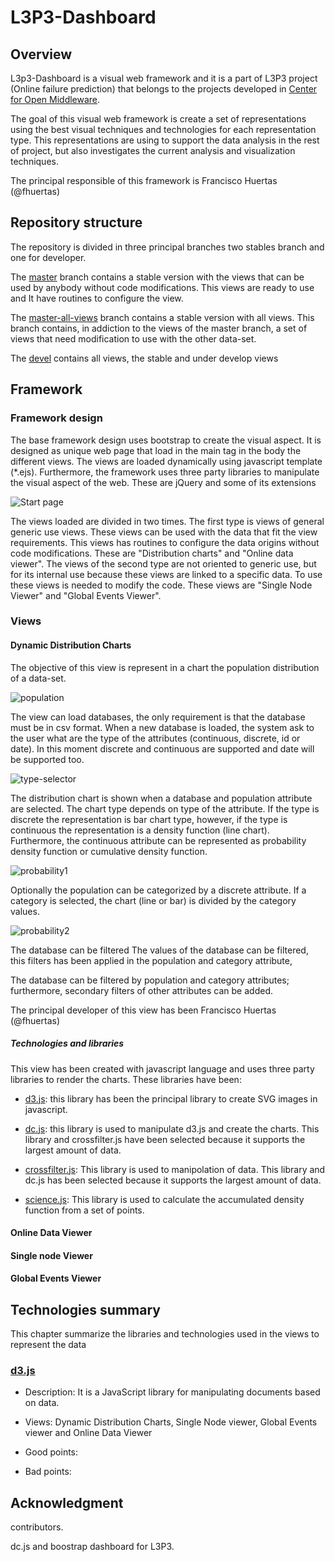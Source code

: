 L3P3-Dashboard
==============

## Overview

L3p3-Dashboard is a visual web framework and it is a part of L3P3 project (Online failure prediction) that belongs to the 
projects developed in [Center for Open Middleware](http://www.centeropenmiddleware.com).  

The goal of this visual web framework is create a set of representations using the best visual techniques 
and technologies for each representation type. This representations are using to support the data analysis 
in the rest of project, but also investigates the current analysis and visualization techniques.   

The principal responsible of this framework is Francisco Huertas (@fhuertas)  

## Repository structure

The repository is divided in three principal branches two stables branch and one for developer. 

The [master](https://github.com/centeropenmiddleware/l3p3-dashboard/tree/master) branch contains a stable version 
with the views that can be used by anybody without code modifications. This views are ready to use and It have 
routines to configure the view. 
  
The [master-all-views](https://github.com/centeropenmiddleware/l3p3-dashboard/tree/master-all-views) branch contains a 
stable version with all views. This branch contains, in addiction to the views of the master branch, a set of views 
that need modification to use with the other data-set.
 
The [devel](https://github.com/centeropenmiddleware/l3p3-dashboard/tree/devel) contains all views, the stable and under develop views

  

## Framework

### Framework design

The base framework design uses bootstrap to create the visual aspect. It is designed as unique web page that load 
in the main tag in the body the different views. The views are loaded dynamically using javascript template (*.ejs). 
Furthermore, the framework uses three party libraries to manipulate the visual aspect of the web. These are jQuery and 
some of its extensions

![Start page](images/principal.png)

The views loaded are divided in two times. The first type is views of general generic use views. These views can be 
used with the data that fit the view requirements. This views has routines to configure the data origins without code 
modifications. These are "Distribution charts" and "Online data viewer". The views of the second type are  not 
oriented to generic use, but for its internal use because these views are linked to a specific data. To use these 
views is needed to modify the code. These views are "Single Node Viewer" and "Global Events Viewer". 

### Views

#### Dynamic Distribution Charts

The objective of this view is represent in a chart the population distribution of a data-set. 

![population](images/population.png)

The view can load databases, the only requirement is that the database must be in csv format. When a new database is 
loaded, the system ask to the user what are the type of the attributes (continuous, discrete, id or date). In this 
moment discrete and continuous are supported and date will be supported too.
  
![type-selector](images/upload.png)

The distribution chart is shown when a database and population attribute are selected. The chart type depends on type 
of the attribute. If the type is discrete the representation is bar chart type, however, if the type is continuous the 
representation is a density function (line chart). Furthermore, the continuous attribute can be represented as 
probability density function or cumulative density function.     

![probability1](images/probability1.png)

Optionally the population can be categorized by a discrete attribute. If a category is selected, the chart (line or bar) 
is divided by the category values.

![probability2](images/probability2.png)

 
The database can be filtered The values of the database can be filtered, this filters has been applied in the population 
and category attribute,

The database can be filtered by population and category attributes; furthermore, secondary filters of other attributes 
can be added. 

The principal developer of this view has been Francisco Huertas (@fhuertas)

##### Technologies and libraries 

This view has been created with javascript language and uses three party libraries to render the charts. These 
libraries have been: 

* [d3.js](https://github.com/mbostock/d3): this library has been the principal library to create SVG images in 
javascript.    

* [dc.js](https://github.com/dc-js/dc.js): this library is used to manipulate d3.js and create the charts. This library 
 and crossfilter.js have been selected because it supports the largest amount of data. 

* [crossfilter.js](https://github.com/square/crossfilter): This library is used to manipolation of data. This library
 and dc.js has been selected because it supports the largest amount of data.

* [science.js](https://github.com/jasondavies/science.js): This library is used to calculate the accumulated 
density function from a set of points.   
 

#### Online Data Viewer

#### Single node Viewer

#### Global Events Viewer


<!--Type of view and its objectives, View, Implementation details and technologies used, Dataset format, principal Developers and contributions ventajas y desventajas de las librerías utilizadas)-->

 
## Technologies summary 

This chapter summarize the libraries and technologies used in the views to represent the data
 
### [d3.js](https://github.com/mbostock/d3)

* Description: It is a JavaScript library for manipulating documents based on data.

* Views: Dynamic Distribution Charts, Single Node viewer, Global Events viewer and Online Data Viewer 

* Good points:

* Bad points:

## Acknowledgment
	
contributors.


dc.js and boostrap dashboard for L3P3.




 
